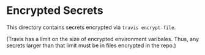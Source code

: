 # Encrypted Secrets

 This directory contains secrets encrypted via `travis encrypt-file`.
 
(Travis has a limit on the size
 of encrypted environment varibales. Thus, any secrets larger than that limit must be in files
 encrypted in the repo.)